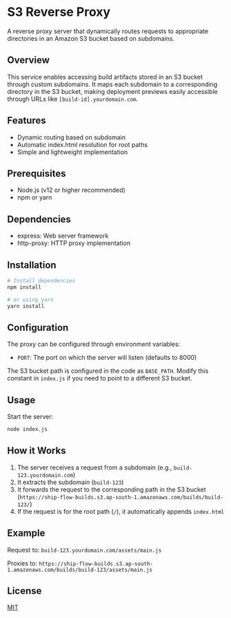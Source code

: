 # S3 Reverse Proxy

A reverse proxy server that dynamically routes requests to appropriate directories in an Amazon S3 bucket based on subdomains.

## Overview

This service enables accessing build artifacts stored in an S3 bucket through custom subdomains. It maps each subdomain to a corresponding directory in the S3 bucket, making deployment previews easily accessible through URLs like `[build-id].yourdomain.com`.

## Features

- Dynamic routing based on subdomain
- Automatic index.html resolution for root paths
- Simple and lightweight implementation

## Prerequisites

- Node.js (v12 or higher recommended)
- npm or yarn

## Dependencies

- express: Web server framework
- http-proxy: HTTP proxy implementation

## Installation

```bash
# Install dependencies
npm install

# or using yarn
yarn install
```

## Configuration

The proxy can be configured through environment variables:

- `PORT`: The port on which the server will listen (defaults to 8000)

The S3 bucket path is configured in the code as `BASE_PATH`. Modify this constant in `index.js` if you need to point to a different S3 bucket.

## Usage

Start the server:

```bash
node index.js
```

## How it Works

1. The server receives a request from a subdomain (e.g., `build-123.yourdomain.com`)
2. It extracts the subdomain (`build-123`)
3. It forwards the request to the corresponding path in the S3 bucket (`https://ship-flow-builds.s3.ap-south-1.amazonaws.com/builds/build-123/`)
4. If the request is for the root path (`/`), it automatically appends `index.html`

## Example

Request to: `build-123.yourdomain.com/assets/main.js`

Proxies to: `https://ship-flow-builds.s3.ap-south-1.amazonaws.com/builds/build-123/assets/main.js`

## License

[MIT](LICENSE)
